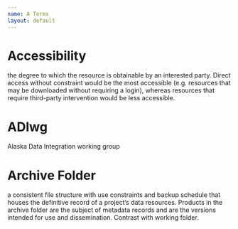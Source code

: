 ```yaml
---
name: A Terms
layout: default
---
```

# Accessibility
the degree to which the resource is obtainable by an interested party. Direct access without constraint would be the most accessible (e.g. resources that may be downloaded without requiring a login), whereas resources that require third-party intervention would be less accessible.

# ADIwg
Alaska Data Integration working group

# Archive Folder
a consistent file structure with use constraints and backup schedule that houses the definitive record of a project’s data resources. Products in the archive folder are the subject of metadata records and are the versions intended for use and dissemination. Contrast with working folder.
